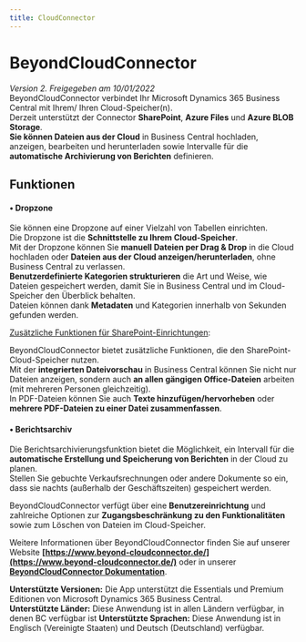 ```yaml
---
title: CloudConnector
---
```


# BeyondCloudConnector

*Version 2. Freigegeben am 10/01/2022*  
BeyondCloudConnector verbindet Ihr Microsoft Dynamics 365 Business Central mit Ihrem/ Ihren Cloud-Speicher(n).  
Derzeit unterstützt der Connector **SharePoint**, **Azure Files** und **Azure BLOB Storage**.  
**Sie können Dateien aus der Cloud** in Business Central hochladen, anzeigen, bearbeiten und herunterladen sowie Intervalle für die **automatische Archivierung von Berichten** definieren.  

## Funktionen  

#### • Dropzone  
Sie können eine Dropzone auf einer Vielzahl von Tabellen einrichten.  
Die Dropzone ist die **Schnittstelle zu Ihrem Cloud-Speicher**.  
Mit der Dropzone können Sie **manuell Dateien per Drag &amp; Drop** in die Cloud hochladen oder **Dateien aus der Cloud anzeigen/herunterladen**, ohne Business Central zu verlassen.  
**Benutzerdefinierte Kategorien strukturieren** die Art und Weise, wie Dateien gespeichert werden, damit Sie in Business Central und im Cloud-Speicher den Überblick behalten.  
Dateien können dank **Metadaten** und Kategorien innerhalb von Sekunden gefunden werden.

<u>Zusätzliche Funktionen für SharePoint-Einrichtungen</u>:  

BeyondCloudConnector bietet zusätzliche Funktionen, die den SharePoint-Cloud-Speicher nutzen.  
Mit der **integrierten Dateivorschau** in Business Central können Sie nicht nur Dateien anzeigen, sondern auch **an allen gängigen Office-Dateien** arbeiten (mit mehreren Personen gleichzeitig).  
In PDF-Dateien können Sie auch **Texte hinzufügen/hervorheben** oder **mehrere PDF-Dateien zu einer Datei zusammenfassen**.   

#### • Berichtsarchiv

Die Berichtsarchivierungsfunktion bietet die Möglichkeit, ein Intervall für die **automatische Erstellung und Speicherung von Berichten** in der Cloud zu planen.  
Stellen Sie gebuchte Verkaufsrechnungen oder andere Dokumente so ein, dass sie nachts (außerhalb der Geschäftszeiten) gespeichert werden.  

BeyondCloudConnector verfügt über eine **Benutzereinrichtung** und zahlreiche Optionen zur **Zugangsbeschränkung zu den Funktionalitäten** sowie zum Löschen von Dateien im Cloud-Speicher.  

Weitere Informationen über BeyondCloudConnector finden Sie auf unserer Website **[https://www.beyond-cloudconnector.de/](https://www.beyond-cloudconnector.de/)** oder in unserer **[BeyondCloudConnector Dokumentation](https://docs.beyond365.de/de-DE/cloudconnector/index.html)**. 

**Unterstützte Versionen:** Die App unterstützt die Essentials und Premium Editionen von Microsoft Dynamics 365 Business Central.  
**Unterstützte Länder:** Diese Anwendung ist in allen Ländern verfügbar, in denen BC verfügbar ist 
**Unterstützte Sprachen:** Diese Anwendung ist in Englisch (Vereinigte Staaten) und Deutsch (Deutschland) verfügbar.